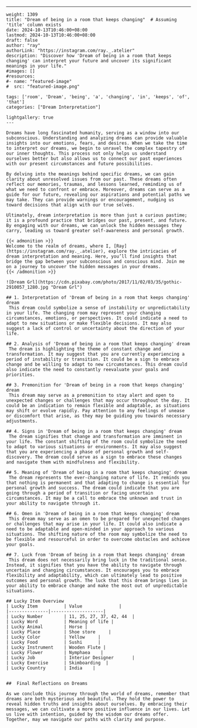 ---
    weight: 1309
    title: "Dream of being in a room that keeps changing"  # Assuming 'title' column exists
    date: 2024-10-13T10:46:00+08:00
    lastmod: 2024-10-13T10:46:00+08:00
    draft: false
    author: "ray"
    authorLink: "https://instagram.com/ray._.atelier"
    description: "Discover how 'Dream of being in a room that keeps changing' can interpret your future and uncover its significant meanings in your life."
    #images: []
    #resources:
    #- name: "featured-image"
    #  src: "featured-image.png"
    
    tags: ['room', 'Dream', 'being', 'a', 'changing', 'in', 'keeps', 'of', 'that']
    categories: ["Dream Interpretation"]
    
    lightgallery: true
    ---
    
    Dreams have long fascinated humanity, serving as a window into our subconscious. Understanding and analyzing dreams can provide valuable insights into our emotions, fears, and desires. When we take the time to interpret our dreams, we begin to unravel the complex tapestry of our inner thoughts. This process not only helps us understand ourselves better but also allows us to connect our past experiences with our present circumstances and future possibilities.
    
    By delving into the meanings behind specific dreams, we can gain clarity about unresolved issues from our past. These dreams often reflect our memories, traumas, and lessons learned, reminding us of what we need to confront or embrace. Moreover, dreams can serve as a guide for our future, revealing our aspirations and potential paths we may take. They can provide warnings or encouragement, nudging us toward decisions that align with our true selves.
    
    Ultimately, dream interpretation is more than just a curious pastime; it is a profound practice that bridges our past, present, and future. By engaging with our dreams, we can unlock the hidden messages they carry, leading us toward greater self-awareness and personal growth.
    
    {{< admonition >}}
    Welcome to the realm of dreams, where I, [Ray](https://instagram.com/ray._.atelier), explore the intricacies of dream interpretation and meaning. Here, you’ll find insights that bridge the gap between your subconscious and conscious mind. Join me on a journey to uncover the hidden messages in your dreams.
    {{< /admonition >}}
    
    ![Dream Grl](https://cdn.pixabay.com/photo/2017/11/02/03/35/gothic-2910057_1280.jpg "Dream Grl")
    
    ## 1. Interpretation of 'Dream of being in a room that keeps changing' dream
     This dream could symbolize a sense of instability or unpredictability in your life. The changing room may represent your changing circumstances, emotions, or perspectives. It could indicate a need to adapt to new situations or make flexible decisions. It may also suggest a lack of control or uncertainty about the direction of your life.
    
    ## 2. Analysis of 'Dream of being in a room that keeps changing' dream
     The dream is highlighting the theme of constant change and transformation. It may suggest that you are currently experiencing a period of instability or transition. It could be a sign to embrace change and be willing to adapt to new circumstances. This dream could also indicate the need to constantly reevaluate your goals and priorities.
    
    ## 3. Premonition for 'Dream of being in a room that keeps changing' dream
     This dream may serve as a premonition to stay alert and open to unexpected changes or challenges that may occur throughout the day. It could be an indication to remain flexible and adaptable, as situations may shift or evolve rapidly. Pay attention to any feelings of unease or discomfort that arise, as they may be guiding you towards necessary adjustments.
    
    ## 4. Signs in 'Dream of being in a room that keeps changing' dream
     The dream signifies that change and transformation are imminent in your life. The constant shifting of the room could symbolize the need to adapt to various situations or environments. It may also suggest that you are experiencing a phase of personal growth and self-discovery. The dream could serve as a sign to embrace these changes and navigate them with mindfulness and flexibility.
    
    ## 5. Meaning of 'Dream of being in a room that keeps changing' dream
     The dream represents the ever-changing nature of life. It reminds you that nothing is permanent and that adapting to change is essential for personal growth and success. The dream could indicate that you are going through a period of transition or facing uncertain circumstances. It may be a call to embrace the unknown and trust in your ability to navigate through it.
    
    ## 6. Omen in 'Dream of being in a room that keeps changing' dream
     This dream may serve as an omen to be prepared for unexpected changes or challenges that may arise in your life. It could also indicate a need to be adaptable and open-minded in your approach to various situations. The shifting nature of the room may symbolize the need to be flexible and resourceful in order to overcome obstacles and achieve your goals.
    
    ## 7. Luck from 'Dream of being in a room that keeps changing' dream
     This dream does not necessarily bring luck in the traditional sense. Instead, it signifies that you have the ability to navigate through uncertain and changing circumstances. It encourages you to embrace flexibility and adaptability, which can ultimately lead to positive outcomes and personal growth. The luck that this dream brings lies in your ability to embrace change and make the most out of unpredictable situations.
    
    ## Lucky Item Overview
    | Lucky Item          | Value              |
    |---------------|--------------------|
    | Lucky Number        | 11, 25, 27, 37, 42, 44  |
    | Lucky Word          | Meaning of life |
    | Lucky Animal        | Horse |
    | Lucky Place         | Shoe store     |
    | Lucky Color         | Yellow     |
    | Lucky Food          | Sushi      |
    | Lucky Instrument    | Wooden Flute |
    | Lucky Flower        | Nymphaea    |
    | Lucky Job           | Interior Designer       |
    | Lucky Exercise      | Skimboarding  |
    | Lucky Country       | India    |
    
    
    ##  Final Reflections on Dreams
    
    As we conclude this journey through the world of dreams, remember that dreams are both mysterious and beautiful. They hold the power to reveal hidden truths and insights about ourselves. By embracing their messages, we can cultivate a more positive influence in our lives. Let us live with intention, guided by the wisdom our dreams offer. Together, may we navigate our paths with clarity and purpose.
    